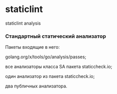 # staticlint
staticlint analysis

### Стандартный статический анализатор 

Пакеты входящие в него:

golang.org/x/tools/go/analysis/passes;

все анализаторы класса SA пакета staticcheck.io;

один анализатор из пакета staticcheck.io;

два публичных анализатора.
